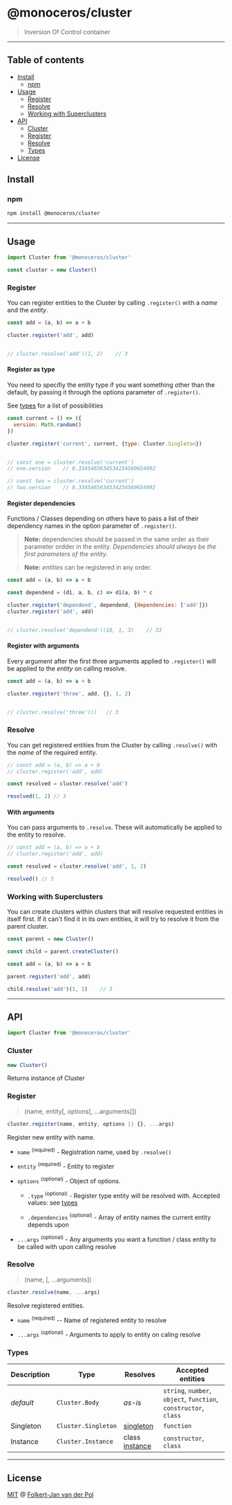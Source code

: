 # @monoceros/cluster

> Inversion Of Control container

* * *

## Table of contents

- [Install](#install)
  - [npm](#npm)
- [Usage](#usage)
  - [Register](#register)
  - [Resolve](#resolve)
  - [Working with Superclusters](#working-with-superclusters)
- [API](#api)
  - [Cluster](#cluster)
  - [Register](#register-1)
  - [Resolve](#resolve-1)
  - [Types](#types)
- [License](#license)

## Install

### npm

```bash
npm install @monoceros/cluster
```

* * *

## Usage

```js
import Cluster from '@monoceros/cluster'

const cluster = new Cluster()
```

### Register

You can register entities to the Cluster by calling `.register()` with a _name_ and the _entity_.

```js
const add = (a, b) => a + b

cluster.register('add', add)


// cluster.resolve('add')(1, 2)    // 3
```

#### Register as type

You need to specifiy the entity type if you want something other than the default, by passing it through the options parameter of `.register()`.

See [types](#types) for a list of possibilities

```js
const current = () => ({
  version: Math.random()
})

cluster.register('current', current, {type: Cluster.Singleton})


// const one = cluster.resolve('current')
// one.version    // 0.3345465634534234560654992

// const two = cluster.resolve('current')
// two.version    // 0.3345465634534234560654992
```

#### Register dependencies

Functions / Classes depending on others have to pass a list of their dependency names in the option parameter of `.register()`. 

> **Note:** dependencies should be passed in the same order as their parameter ordder in the entity. _Dependencies should always be the first parameters of the entity_.

> **Note:** _entities_ can be registered in any order.

```js
const add = (a, b) => a + b

const dependend = (d1, a, b, c) => d1(a, b) * c

cluster.register('dependend', dependend, {dependencies: ['add']})
cluster.register('add', add)


// cluster.resolve('dependend')(10, 1, 3)    // 33
```

#### Register with arguments

Every argument after the first three arguments applied to `.register()` will be applied to the _entity_ on calling resolve.

```js
const add = (a, b) => a + b

cluster.register('three', add, {}, 1, 2)


// cluster.resolve('three')()   // 3
```

### Resolve

You can get registered entities from the Cluster by calling `.resolve()` with the _name_ of the required entity.

```js
// const add = (a, b) => a + b
// cluster.register('add', add)

const resolved = cluster.resolve('add')

resolved(1, 2) // 3
```

#### With arguments

You can pass arguments to `.resolve`. These will automatically be applied to the entity to resolve.

```js
// const add = (a, b) => a + b
// cluster.register('add', add)

const resolved = cluster.resolve('add', 1, 2)

resolved() // 3
```

### Working with Superclusters

You can create clusters within clusters that will resolve requested entities in itself first. If it can't find it in its own entities, it will try to resolve it from the parent cluster.

```js
const parent = new Cluster()

const child = parent.createCluster()

const add = (a, b) => a + b

parent.register('add', add)

child.resolve('add')(1, 2)    // 3
```

* * *

## API

```js
import Cluster from '@monoceros/cluster'
```

### Cluster

```js
new Cluster()
```

Returns instance of Cluster

### Register

> (name, entity\[, options[, ...arguments]])

```js
cluster.register(name, entity, options || {}, ...args)
```

Register new entity with name.

- `name` <sup>(required)</sup> - Registration name, used by `.resolve()`

- `entity` <sup>(required)</sup> - Entity to register

- `options` <sup>(optional)</sup> - Object of options.

  - `.type` <sup>(optional)</sup> - Register type entity will be resolved with. Accepted values: see [types](#types)

  - `.dependencies` <sup>(optional)</sup> - Array of entity names the current entity depends upon

- `...args` <sup>(optional)</sup> - Any arguments you want a function / class entity to be called with upon calling resolve

### Resolve

> (name, [, ...arguments])

```js
cluster.resolve(name, ...args)
```

Resolve registered entities.

- `name` <sup>(required)</sup> -- Name of registered entity to resolve

- `...args` <sup>(optional)</sup> - Arguments to apply to entity on caling resolve

### Types

| Description | Type                | Resolves                                                                    | Accepted entities                                                |
| ----------- | ------------------- | --------------------------------------------------------------------------- | ---------------------------------------------------------------- |
| _default_   | `Cluster.Body`      | _as-is_                                                                     | `string`, `number`, `object`, `function`, `constructor`, `class` |
| Singleton   | `Cluster.Singleton` | [singleton](https://en.wikipedia.org/wiki/Singleton_pattern)                | `function`                                                       |
| Instance    | `Cluster.Instance`  | class [instance](https://en.wikipedia.org/wiki/Instance_(computer_science)) | `constructor`, `class`                                           |

* * *

## License

[MIT](license) @ [Folkert-Jan van der Pol](https://folkertjan.nl)
